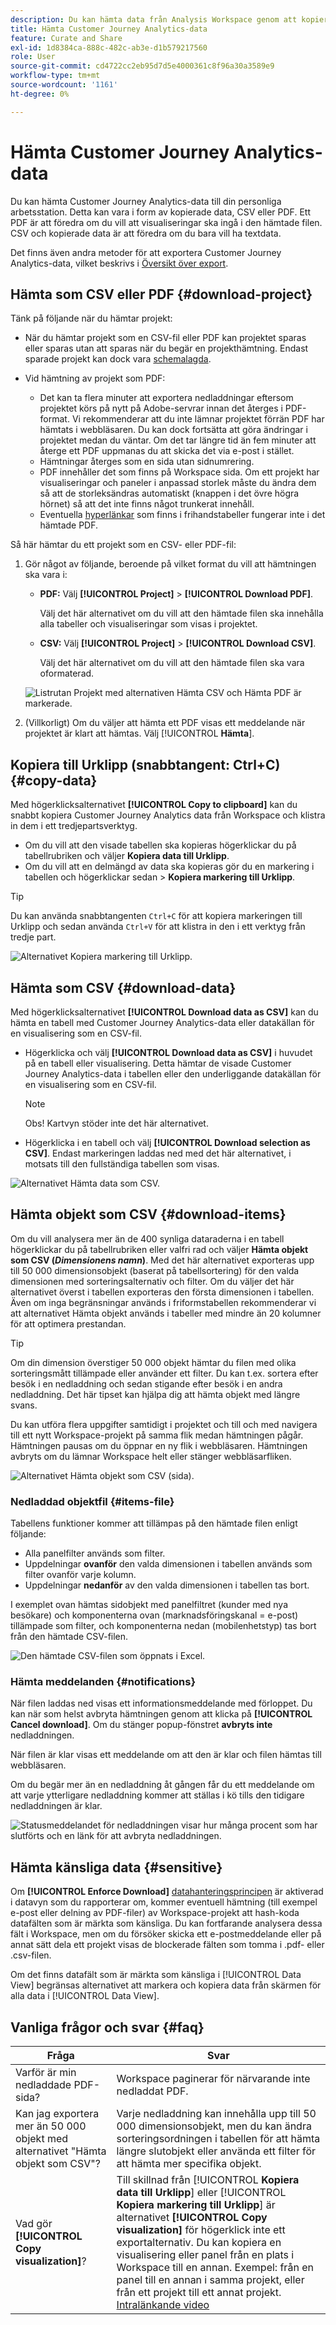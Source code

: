 ```yaml
---
description: Du kan hämta data från Analysis Workspace genom att kopiera dem eller i formaten PDF och CSV.
title: Hämta Customer Journey Analytics-data
feature: Curate and Share
exl-id: 1d8384ca-888c-482c-ab3e-d1b579217560
role: User
source-git-commit: cd4722cc2eb95d7d5e4000361c8f96a30a3589e9
workflow-type: tm+mt
source-wordcount: '1161'
ht-degree: 0%

---
```


# Hämta Customer Journey Analytics-data

Du kan hämta Customer Journey Analytics-data till din personliga arbetsstation. Detta kan vara i form av kopierade data, CSV eller PDF. Ett PDF är att föredra om du vill att visualiseringar ska ingå i den hämtade filen. CSV och kopierade data är att föredra om du bara vill ha textdata.

Det finns även andra metoder för att exportera Customer Journey Analytics-data, vilket beskrivs i [Översikt över export](/help/analysis-workspace/export/export-project-overview.md).

## Hämta som CSV eller PDF {#download-project}

Tänk på följande när du hämtar projekt:

* När du hämtar projekt som en CSV-fil eller PDF kan projektet sparas eller sparas utan att sparas när du begär en projekthämtning. Endast sparade projekt kan dock vara [schemalagda](/help/analysis-workspace/export/t-schedule-report.md).

* Vid hämtning av projekt som PDF:
   * Det kan ta flera minuter att exportera nedladdningar eftersom projektet körs på nytt på Adobe-servrar innan det återges i PDF-format. Vi rekommenderar att du inte lämnar projektet förrän PDF har hämtats i webbläsaren. Du kan dock fortsätta att göra ändringar i projektet medan du väntar. Om det tar längre tid än fem minuter att återge ett PDF uppmanas du att skicka det via e-post i stället.
   * Hämtningar återges som en sida utan sidnumrering.
   * PDF innehåller det som finns på Workspace sida. Om ett projekt har visualiseringar och paneler i anpassad storlek måste du ändra dem så att de storleksändras automatiskt (knappen i det övre högra hörnet) så att det inte finns något trunkerat innehåll.
   * Eventuella [hyperlänkar](/help/analysis-workspace/visualizations/freeform-table/freeform-table-hyperlinks.md) som finns i frihandstabeller fungerar inte i det hämtade PDF.

Så här hämtar du ett projekt som en CSV- eller PDF-fil:

1. Gör något av följande, beroende på vilket format du vill att hämtningen ska vara i:

   * **PDF:** Välj **[!UICONTROL Project]** > **[!UICONTROL Download PDF]**.

     Välj det här alternativet om du vill att den hämtade filen ska innehålla alla tabeller och visualiseringar som visas i projektet.

   * **CSV:** Välj **[!UICONTROL Project]** > **[!UICONTROL Download CSV]**.

     Välj det här alternativet om du vill att den hämtade filen ska vara oformaterad.

   ![Listrutan Projekt med alternativen Hämta CSV och Hämta PDF är markerade.](assets/download-project.png)

1. (Villkorligt) Om du väljer att hämta ett PDF visas ett meddelande när projektet är klart att hämtas. Välj [!UICONTROL **Hämta**].

## Kopiera till Urklipp (snabbtangent: Ctrl+C) {#copy-data}

Med högerklicksalternativet **[!UICONTROL Copy to clipboard]** kan du snabbt kopiera Customer Journey Analytics data från Workspace och klistra in dem i ett tredjepartsverktyg.

* Om du vill att den visade tabellen ska kopieras högerklickar du på tabellrubriken och väljer **Kopiera data till Urklipp**.
* Om du vill att en delmängd av data ska kopieras gör du en markering i tabellen och högerklickar sedan > **Kopiera markering till Urklipp**.

>[!TIP]
>
>Du kan använda snabbtangenten `Ctrl+C` för att kopiera markeringen till Urklipp och sedan använda `Ctrl+V` för att klistra in den i ett verktyg från tredje part.


![Alternativet Kopiera markering till Urklipp. ](assets/copy-selection.png)

## Hämta som CSV {#download-data}

Med högerklicksalternativet **[!UICONTROL Download data as CSV]** kan du hämta en tabell med Customer Journey Analytics-data eller datakällan för en visualisering som en CSV-fil.

* Högerklicka och välj **[!UICONTROL Download data as CSV]** i huvudet på en tabell eller visualisering. Detta hämtar de visade Customer Journey Analytics-data i tabellen eller den underliggande datakällan för en visualisering som en CSV-fil.

  >[!NOTE]
  >
  >  Obs! Kartvyn stöder inte det här alternativet.


* Högerklicka i en tabell och välj **[!UICONTROL Download selection as CSV]**. Endast markeringen laddas ned med det här alternativet, i motsats till den fullständiga tabellen som visas.

![Alternativet Hämta data som CSV.](assets/download-data-viz.png)

## Hämta objekt som CSV {#download-items}

Om du vill analysera mer än de 400 synliga dataraderna i en tabell högerklickar du på tabellrubriken eller valfri rad och väljer **Hämta objekt som CSV (_Dimensionens namn_)**. Med det här alternativet exporteras upp till 50 000 dimensionsobjekt (baserat på tabellsortering) för den valda dimensionen med sorteringsalternativ och filter. Om du väljer det här alternativet överst i tabellen exporteras den första dimensionen i tabellen. Även om inga begränsningar används i friformstabellen rekommenderar vi att alternativet Hämta objekt används i tabeller med mindre än 20 kolumner för att optimera prestandan.

>[!TIP]
>
> Om din dimension överstiger 50 000 objekt hämtar du filen med olika sorteringsmått tillämpade eller använder ett filter. Du kan t.ex. sortera efter besök i en nedladdning och sedan stigande efter besök i en andra nedladdning. Det här tipset kan hjälpa dig att hämta objekt med längre svans.

Du kan utföra flera uppgifter samtidigt i projektet och till och med navigera till ett nytt Workspace-projekt på samma flik medan hämtningen pågår. Hämtningen pausas om du öppnar en ny flik i webbläsaren. Hämtningen avbryts om du lämnar Workspace helt eller stänger webbläsarfliken.

![Alternativet Hämta objekt som CSV (sida).](assets/download-items.png)

### Nedladdad objektfil {#items-file}

Tabellens funktioner kommer att tillämpas på den hämtade filen enligt följande:

* Alla panelfilter används som filter.
* Uppdelningar **ovanför** den valda dimensionen i tabellen används som filter ovanför varje kolumn.
* Uppdelningar **nedanför** av den valda dimensionen i tabellen tas bort.

I exemplet ovan hämtas sidobjekt med panelfiltret (kunder med nya besökare) och komponenterna ovan (marknadsföringskanal = e-post) tillämpade som filter, och komponenterna nedan (mobilenhetstyp) tas bort från den hämtade CSV-filen.

![Den hämtade CSV-filen som öppnats i Excel.](assets/downloaded-file.png)

### Hämta meddelanden {#notifications}

När filen laddas ned visas ett informationsmeddelande med förloppet. Du kan när som helst avbryta hämtningen genom att klicka på **[!UICONTROL Cancel download]**. Om du stänger popup-fönstret **avbryts inte** nedladdningen.

När filen är klar visas ett meddelande om att den är klar och filen hämtas till webbläsaren.

Om du begär mer än en nedladdning åt gången får du ett meddelande om att varje ytterligare nedladdning kommer att ställas i kö tills den tidigare nedladdningen är klar.

![Statusmeddelandet för nedladdningen visar hur många procent som har slutförts och en länk för att avbryta nedladdningen.](assets/toast.png)

## Hämta känsliga data {#sensitive}

Om **[!UICONTROL Enforce Download]** [datahanteringsprincipen](/help/data-views/data-governance.md) är aktiverad i datavyn som du rapporterar om, kommer eventuell hämtning (till exempel e-post eller delning av PDF-filer) av Workspace-projekt att hash-koda datafälten som är märkta som känsliga. Du kan fortfarande analysera dessa fält i Workspace, men om du försöker skicka ett e-postmeddelande eller på annat sätt dela ett projekt visas de blockerade fälten som tomma i .pdf- eller .csv-filen.

Om det finns datafält som är märkta som känsliga i [!UICONTROL Data View] begränsas alternativet att markera och kopiera data från skärmen för alla data i [!UICONTROL Data View].

## Vanliga frågor och svar {#faq}

| Fråga | Svar |
| --- | --- |
| Varför är min nedladdade PDF-sida? | Workspace paginerar för närvarande inte nedladdat PDF. |
| Kan jag exportera mer än 50 000 objekt med alternativet &quot;Hämta objekt som CSV&quot;? | Varje nedladdning kan innehålla upp till 50 000 dimensionsobjekt, men du kan ändra sorteringsordningen i tabellen för att hämta längre slutobjekt eller använda ett filter för att hämta mer specifika objekt. |
| Vad gör **[!UICONTROL Copy visualization]**? | Till skillnad från [!UICONTROL **Kopiera data till Urklipp**] eller [!UICONTROL **Kopiera markering till Urklipp**] är alternativet **[!UICONTROL Copy visualization]** för högerklick inte ett exportalternativ. Du kan kopiera en visualisering eller panel från en plats i Workspace till en annan. Exempel: från en panel till en annan i samma projekt, eller från ett projekt till ett annat projekt. [Intralänkande video](https://experienceleague.adobe.com/docs/analytics-learn/tutorials/analysis-workspace/visualizations/intra-linking-in-analysis-workspace.html) |
